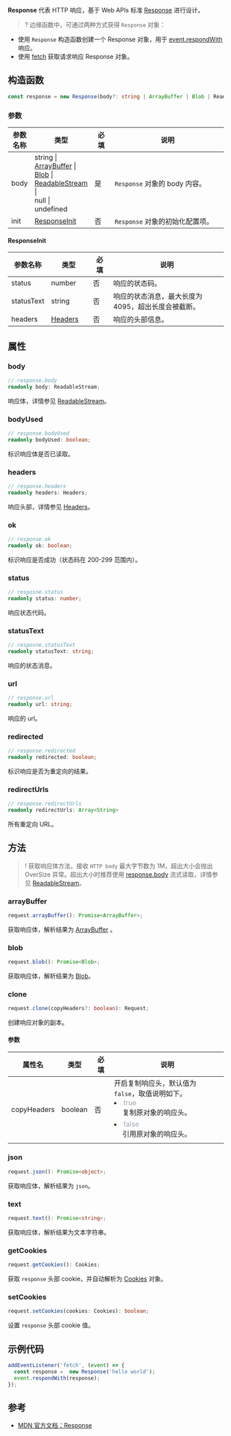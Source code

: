 **Response** 代表 HTTP 响应，基于 Web APIs 标准 [Response](https://developer.mozilla.org/en-US/docs/Web/API/Response) 进行设计。

>? 边缘函数中，可通过两种方式获得 `Response` 对象：
- 使用 `Response` 构造函数创建一个 Response 对象，用于 [event.respondWith](https://cloud.tencent.com/document/product/1552/81917) 响应。
- 使用 <a href="https://cloud.tencent.com/document/product/1552/81897">fetch</a> 获取请求响应 Response 对象。

## 构造函数
```typescript
const response = new Response(body?: string | ArrayBuffer | Blob | ReadableStream | null | undefined, init?: ResponseInit);
```

### 参数

<table>
  <thead>
    <tr>
      <th width="10%">参数名称</th>
      <th width="20%">类型</th>
      <th width="10%">必填</th>
      <th width="60%">说明</th>
    </tr>
  </thead>
  <tbody>
    <tr>
      <td>body</td>
      <td>
        string | <br/>
        <a href="https://developer.mozilla.org/en-US/docs/Web/JavaScript/Reference/Global_Objects/ArrayBuffer">ArrayBuffer</a> | <br/>
        <a href="https://developer.mozilla.org/en-US/docs/Web/API/Blob">Blob</a> | <br/>
        <a href="https://cloud.tencent.com/document/product/1552/81914">ReadableStream</a> | <br/>
        null | <br/>
        undefined
      </td>
      <td>是</td>
      <td><code>Response</code> 对象的 body 内容。</td>
    </tr>
    <tr>
      <td>init</td>
      <td><a href="#ResponseInit">ResponseInit</a></td>
      <td>否</td>
      <td><code>Response</code> 对象的初始化配置项。</td>
    </tr>
  </tbody>
</table>

#### ResponseInit[](id:ResponseInit)

<table>
  <thead>
    <tr>
      <th width="10%">参数名称</th>
      <th width="20%">类型</th>
      <th width="10%">必填</th>
      <th width="60%">说明</th>
    </tr>
  </thead>
  <tbody>
    <tr>
      <td align="left">status</td>
      <td align="left">number</td>
      <td align="left">否</td>
      <td align="left">响应的状态码。</td>
    </tr>
    <tr>
      <td align="left">statusText</td>
      <td align="left">string</td>
      <td align="left">否</td>
      <td align="left">响应的状态消息，最大长度为 4095，超出长度会被截断。</td>
    </tr>
    <tr>
      <td align="left">headers</td>
      <td align="left"><a href="https://cloud.tencent.com/document/product/1552/81903">Headers</a></td>
      <td align="left">否</td>
      <td align="left">响应的头部信息。</td>
    </tr>
  </tbody>
</table>

## 属性
### body[](id:body)
```typescript
// response.body
readonly body: ReadableStream;
```
响应体，详情参见 [ReadableStream](https://cloud.tencent.com/document/product/1552/81914)。

### bodyUsed
```typescript
// response.bodyUsed
readonly bodyUsed: boolean;
```

标识响应体是否已读取。

### headers
```typescript
// response.headers
readonly headers: Headers;
```

响应头部，详情参见 [Headers](https://cloud.tencent.com/document/product/1552/81903)。

### ok
```typescript
// response.ok
readonly ok: boolean;
```

标识响应是否成功（状态码在 200-299 范围内）。

### status
```typescript
// resposne.status
readonly status: number;
```
响应状态代码。

### statusText
```typescript
// resposne.statusText
readonly statusText: string;
```

响应的状态消息。

### url
```typescript
// response.url
readonly url: string;
```
响应的 url。

### redirected
```typescript
// response.redirected
readonly redirected: boolean;
```

标识响应是否为重定向的结果。

### redirectUrls
```typescript
// response.redirectUrls
readonly redirectUrls: Array<String>
```

所有重定向 URL。

## 方法

>! 获取响应体方法，接收 `HTTP body` 最大字节数为 1M，超出大小会抛出 OverSize 异常。超出大小时推荐使用 [response.body](#:body) 流式读取，详情参见 [ReadableStream](https://cloud.tencent.com/document/product/1552/81914)。


### arrayBuffer
```typescript
request.arrayBuffer(): Promise<ArrayBuffer>;
```
获取响应体，解析结果为 [ArrayBuffer](https://developer.mozilla.org/en-US/docs/Web/JavaScript/Reference/Global_Objects/ArrayBuffer) 。

### blob
```typescript
request.blob(): Promise<Blob>;
```
获取响应体，解析结果为 [Blob](https://developer.mozilla.org/en-US/docs/Web/API/Blob)。

### clone
```typescript
request.clone(copyHeaders?: boolean): Request;
```

创建响应对象的副本。

#### 参数

<table>
	<thead>
		<tr>
			<th width="10%">属性名</th>
			<th width="15%">类型</th>
			<th width="10%">必填</th>
			<th width="65%">说明</th>
	</tr>
	</thead>
	<tbody>
		<tr>
			<td>copyHeaders</td>
			<td>boolean</td>
			<td>否</td>
			<td>
        开启复制响应头，默认值为 <code>false</code>，取值说明如下。<br/>
        <li>
          <font color="#9ba6b7">true</font><br/>
          <div style="padding-left: 20px;padding-bottom: 6px">
            复制原对象的响应头。
          </div>
        </li>
        <li>
          <font color="#9ba6b7">false</font><br/>
          <div style="padding-left: 20px;padding-bottom: 6px">
            引用原对象的响应头。
          </div>
        </li>
      </td>
		</tr>
	</tbody>
</table>

### json
```typescript
request.json(): Promise<object>;
```

获取响应体，解析结果为 `json`。

### text
```typescript
request.text(): Promise<string>;
```

获取响应体，解析结果为文本字符串。

### getCookies
```typescript
request.getCookies(): Cookies;
```

获取 `response` 头部 cookie，并自动解析为 [Cookies](https://cloud.tencent.com/document/product/1552/81905) 对象。

### setCookies
```typescript
request.setCookies(cookies: Cookies): boolean;
```

设置 `response` 头部 cookie 值。 

## 示例代码
```typescript
addEventListener('fetch', (event) => {
  const response =  new Response('hello world');
  event.respondWith(response);
});
```

## 参考
- [MDN 官方文档：Response](https://developer.mozilla.org/en-US/docs/Web/API/Response)
